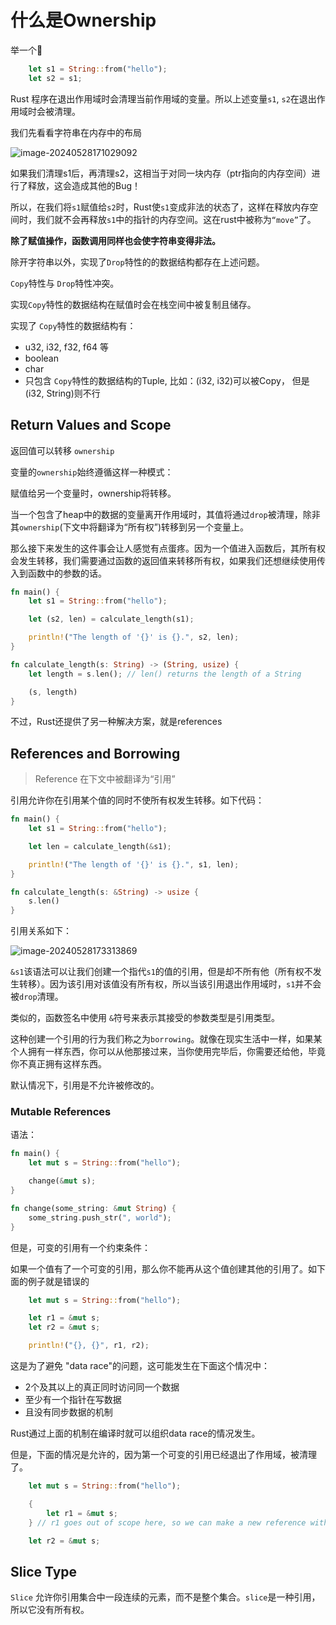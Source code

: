 # 什么是Ownership

举一个🌰

```rust
    let s1 = String::from("hello");
    let s2 = s1;
```



Rust 程序在退出作用域时会清理当前作用域的变量。所以上述变量`s1`, `s2`在退出作用域时会被清理。

我们先看看字符串在内存中的布局

![image-20240528171029092](https://picbed-1255660905.cos.ap-chengdu.myqcloud.com/doc/image-20240528171029092.png)

如果我们清理s1后，再清理s2，这相当于对同一块内存（ptr指向的内存空间）进行了释放，这会造成其他的Bug！

所以，在我们将`s1`赋值给`s2`时，Rust使`s1`变成非法的状态了，这样在释放内存空间时，我们就不会再释放`s1`中的指针的内存空间。这在rust中被称为`“move”`了。

**除了赋值操作，函数调用同样也会使字符串变得非法。**



除开字符串以外，实现了`Drop`特性的的数据结构都存在上述问题。

`Copy`特性与 `Drop`特性冲突。

实现`Copy`特性的数据结构在赋值时会在栈空间中被复制且储存。



实现了 `Copy`特性的数据结构有：

- u32, i32, f32, f64 等
- boolean
- char
- 只包含 `Copy`特性的数据结构的Tuple, 比如：(i32, i32)可以被Copy， 但是 (i32, String)则不行



## Return Values and Scope

返回值可以转移 `ownership`



变量的`ownership`始终遵循这样一种模式：

赋值给另一个变量时，ownership将转移。

当一个包含了heap中的数据的变量离开作用域时，其值将通过`drop`被清理，除非其`ownership`(下文中将翻译为“所有权”)转移到另一个变量上。



那么接下来发生的这件事会让人感觉有点蛋疼。因为一个值进入函数后，其所有权会发生转移，我们需要通过函数的返回值来转移所有权，如果我们还想继续使用传入到函数中的参数的话。

```rust
fn main() {
    let s1 = String::from("hello");

    let (s2, len) = calculate_length(s1);

    println!("The length of '{}' is {}.", s2, len);
}

fn calculate_length(s: String) -> (String, usize) {
    let length = s.len(); // len() returns the length of a String

    (s, length)
}
```



不过，Rust还提供了另一种解决方案，就是references



## References and Borrowing

> Reference 在下文中被翻译为“引用”

引用允许你在引用某个值的同时不使所有权发生转移。如下代码：

```rust
fn main() {
    let s1 = String::from("hello");

    let len = calculate_length(&s1);

    println!("The length of '{}' is {}.", s1, len);
}

fn calculate_length(s: &String) -> usize {
    s.len()
}
```



引用关系如下：

<img src="https://picbed-1255660905.cos.ap-chengdu.myqcloud.com/doc/image-20240528173313869.png" alt="image-20240528173313869"  />

`&s1`该语法可以让我们创建一个指代`s1`的值的引用，但是却不所有他（所有权不发生转移）。因为该引用对该值没有所有权，所以当该引用退出作用域时，`s1`并不会被`drop`清理。

类似的，函数签名中使用 `&`符号来表示其接受的参数类型是引用类型。



这种创建一个引用的行为我们称之为`borrowing`。就像在现实生活中一样，如果某个人拥有一样东西，你可以从他那接过来，当你使用完毕后，你需要还给他，毕竟你不真正拥有这样东西。

默认情况下，引用是不允许被修改的。



### Mutable References

语法：

```rust
fn main() {
    let mut s = String::from("hello");

    change(&mut s);
}

fn change(some_string: &mut String) {
    some_string.push_str(", world");
}
```



但是，可变的引用有一个约束条件：

如果一个值有了一个可变的引用，那么你不能再从这个值创建其他的引用了。如下面的例子就是错误的

```rust
    let mut s = String::from("hello");

    let r1 = &mut s;
    let r2 = &mut s;

    println!("{}, {}", r1, r2);
```

这是为了避免 "data race"的问题，这可能发生在下面这个情况中：

- 2个及其以上的真正同时访问同一个数据
- 至少有一个指针在写数据
- 且没有同步数据的机制

Rust通过上面的机制在编译时就可以组织data race的情况发生。

但是，下面的情况是允许的，因为第一个可变的引用已经退出了作用域，被清理了。

```rust
    let mut s = String::from("hello");

    {
        let r1 = &mut s;
    } // r1 goes out of scope here, so we can make a new reference with no problems.

    let r2 = &mut s;

```



## Slice Type

`Slice` 允许你引用集合中一段连续的元素，而不是整个集合。`slice`是一种引用，所以它没有所有权。




